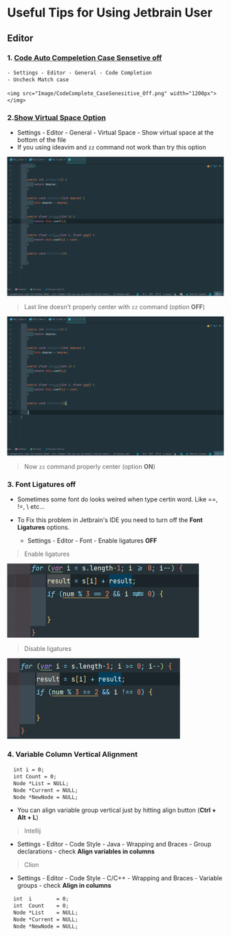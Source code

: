 # Useful Tips for Using Jetbrain User

## Editor

### 1. [Code Auto Compeletion Case Sensetive off](https://roytuts.com/how-to-remove-case-sensitive-from-auto-complete-search-in-intellijidea/)

    - Settings - Editor - General - Code Completion
    - Uncheck Match case

    <img src="Image/CodeComplete_CaseSenesitive_Off.png" width="1200px"></img>

### 2.[Show Virtual Space Option](https://youtrack.jetbrains.com/issue/VIM-2303)

- Settings - Editor - General - Virtual Space - Show virtual space at the bottom of the file
- If you using ideavim and ```zz``` command not work than try this option

<img src="Image/Trouble_ZZ_Ideavim.gif" width="1200px"></img>
> Last line doesn't properly center with `zz` command (option __OFF__)

<img src="Image/ZZ_Ideavim_Work.gif" width="1200px"></img>
> Now `zz` command properly center (option __ON__)

### 3. Font Ligatures off

- Sometimes some font do looks weired when type certin word. Like ==, !=, \ etc...
- To Fix this problem in Jetbrain's IDE you need to turn off the __Font Ligatures__ options.

  - Settings - Editor - Font - Enable ligatures __OFF__

> Enable ligatures

<img src="Image/Editor_FontLigatures_On.png">

> Disable ligatures

<img src="Image/Editor_FontLigatures_Off.png">

### 4. Variable Column Vertical Alignment

```
  int i = 0;
  int Count = 0;
  Node *List = NULL;
  Node *Current = NULL;
  Node *NewNode = NULL;
```

- You can align variable group vertical just by hitting align button (__Ctrl + Alt + L__)

> Intellij
- Settings - Editor - Code Style - Java - Wrapping and Braces - Group declarations - check __Align variables in columns__
> Clion
- Settings - Editor - Code Style - C/C++ - Wrapping and Braces - Variable groups - check __Align in columns__

```
  int  i        = 0;
  int  Count    = 0;
  Node *List    = NULL;
  Node *Current = NULL;
  Node *NewNode = NULL;
```